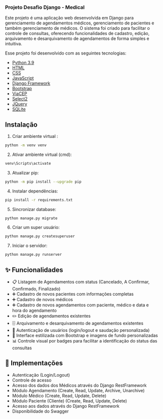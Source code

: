 ### Projeto Desafio Django - Medical

Este projeto é uma aplicação web desenvolvida em Django para gerenciamento de agendamentos médicos, gerenciamento de pacientes e também gerenciamento de médicos.
O sistema foi criado para facilitar o controle de consultas, oferecendo funcionalidades de cadastro, edição, arquivamento e desarquivamento de agendamentos de forma simples e intuitiva.

Esse projeto foi desenvolvido com as seguintes tecnologias:

- [Python 3.9](https://www.python.org/)
- [HTML](#)
- [CSS](#)
- [JavaScript](#)
- [Django Framework](https://www.djangoproject.com/)
- [Bootstrap](https://getbootstrap.com/)
- [ViaCEP](https://viacep.com.br/)
- [Select2](https://select2.org/)
- [JQuery](https://jquery.com/)
- [SQLite](https://sqlite.org/)

## Instalação

1. Criar ambiente virtual :
```bash
python -m venv venv
```

2. Ativar ambiente virtual (cmd):
```bash
venv\Scripts\activate
```

3. Atualizar pip:
```bash
python -m pip install --upgrade pip
```

4. Instalar dependências:
```bash
pip install -r requirements.txt
```

5. Sincronizar database:
```bash
python manage.py migrate
```

6. Criar um super usuário:
```bash
python manage.py createsuperuser
```

7. Iniciar o servidor:
```bash
python manage.py runserver
```

## ✨ Funcionalidades

- 📋 Listagem de Agendamentos com status (Cancelado, A Confirmar, Confirmado, Finalizado)
- ➕ Cadastro de novos pacientes com informações completas
- ➕ Cadastro de novos médicos
- ➕ Cadastro de novos agendamentos com paciente, médico e data e hora do agendamento
- ✏️ Edição de agendamentos existentes
- 🗄️ Arquivamento e desarquivamento de agendamentos existentes
- 🔐 Autenticação de usuários (login/logout e saudação personalizada)
- 🎨 Interface estilizada com Bootstrap e imagens de fundo personalizadas
- 📊 Controle visual por badges para facilitar a identificação do status das consultas

## 🔖 Implementações

- Autenticação (Login/Logout)
- Controle de acesso
- Acesso dos dados dos Médicos através do Django RestFramework
- Módulo Agendamento (Create, Read, Update, Archive, Unarchive)
- Módulo Médico (Create, Read, Update, Delete)
- Módulo Paciente (Cliente) (Create, Read, Update, Delete)
- Acesso aos dados através do Django RestFramework
- Disponibilidade do Swagger
